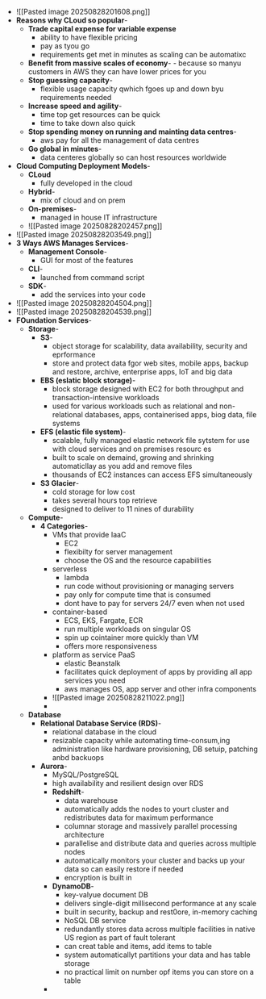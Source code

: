 - ![[Pasted image 20250828201608.png]]
- **Reasons why CLoud so popular**-
	- **Trade capital expense for variable expense**
		- ability to have flexible pricing
		- pay as tyou go
		- requirements get met in minutes as scaling can be automatixc
	- **Benefit from massive scales of economy**-
			- because so manyu customers in AWS they can have lower prices for you
	- **Stop guessing capacity**-
		- flexible usage capacity qwhich fgoes up and down byu requirements needed
	- **Increase speed and agility**-
		- time top get resources can be quick
		- time to take down also quick
	- **Stop spending money on running and mainting data centres**-
		- aws pay for all the management of data centres
	- **Go global in minutes**-
		- data centeres globally so can host resources worldwide
- **Cloud Computing Deployment Models**-
	- **CLoud**
		- fully developed in the cloud
	- **Hybrid**-
		- mix of cloud and on prem
	- **On-premises**-
		- managed in house IT infrastructure
	- ![[Pasted image 20250828202457.png]]
- ![[Pasted image 20250828203549.png]]
- **3 Ways AWS Manages Services**-
	- **Management Console**-
		- GUI for most of the features
	- **CLI**-
		- launched from command script 
	- **SDK**-
		- add the services into your code
- ![[Pasted image 20250828204504.png]]
- ![[Pasted image 20250828204539.png]]
- **FOundation Services**-
	- **Storage**-
		- **S3**-
			- object storage for scalability, data availability, security and eprformance
			- store and protect data fgor web sites, mobile apps, backup and restore, archive, enterprise apps, IoT and big data
		- **EBS (eslatic block storage)**-
			- block storage designed with EC2 for both throughput and transaction-intensive workloads
			- used for various workloads such as relational and non-relational databases, apps, containerised apps, biog data, file systems
		- **EFS (elastic file system)**-
			- scalable, fully managed elastic network file sytstem for use with cloud services and on premises resourc es
			- built to scale on demaind, growing and shrinking automaticllay as you add and remove files
			- thousands of EC2 instances can access EFS simultaneously
		- **S3 Glacier**-
			- cold storage for low cost
			- takes several hours top retrieve
			- designed to deliver to 11 nines of durability
	- **Compute**-
		- **4 Categories**-
			- VMs that provide IaaC
				- EC2
				- flexibilty for server management
				- choose the OS and the resource capabilities
			- serverless
				- lambda
				- run code without provisioning or managing servers
				- pay only for compute time that is consumed
				- dont have to pay for servers 24/7 even when not used
			- container-based 
				- ECS, EKS, Fargate, ECR
				- run multiple workloads on singular OS
				- spin up cointainer more quickly than VM 
				- offers more responsiveness
			- platform as service PaaS
				- elastic Beanstalk
				- facilitates quick deployment of apps by providing all app services you need
				- aws manages OS, app server and other infra components
			- ![[Pasted image 20250828211022.png]]
			- 
	- **Database**
		- **Relational Database Service (RDS)**-
			- relational database in the cloud
			- resizable capacity while automating time-consum,ing administration like hardware provisioning, DB setuip, patching anbd backuops
		- **Aurora**-
			- MySQL/PostgreSQL
			- high availability and resilient design over RDS
		  - **Redshift**-
			  - data warehouse
			  - automatically adds the nodes to yourt cluster and redistributes data for maximum performance
			  - columnar storage and massively parallel processing architecture
			  - parallelise and distribute data and queries across multiple nodes
			  - automatically monitors your cluster and backs up your data so can easily restore if needed
			  - encryption is built in
		  - **DynamoDB**-
			  - key-valyue document DB
			  - delivers single-digit millisecond performance at any scale
			  - built in security, backup and rest0ore, in-memory caching
			  - NoSQL DB service
			  - redundantly stores data across multiple facilities in native US region as part of fault tolerant
			  - can creat table and items, add items to table
			  - system automaticallyt partitions your data and has table storage
			  - no practical limit on number opf items you can store on a table
		  - 